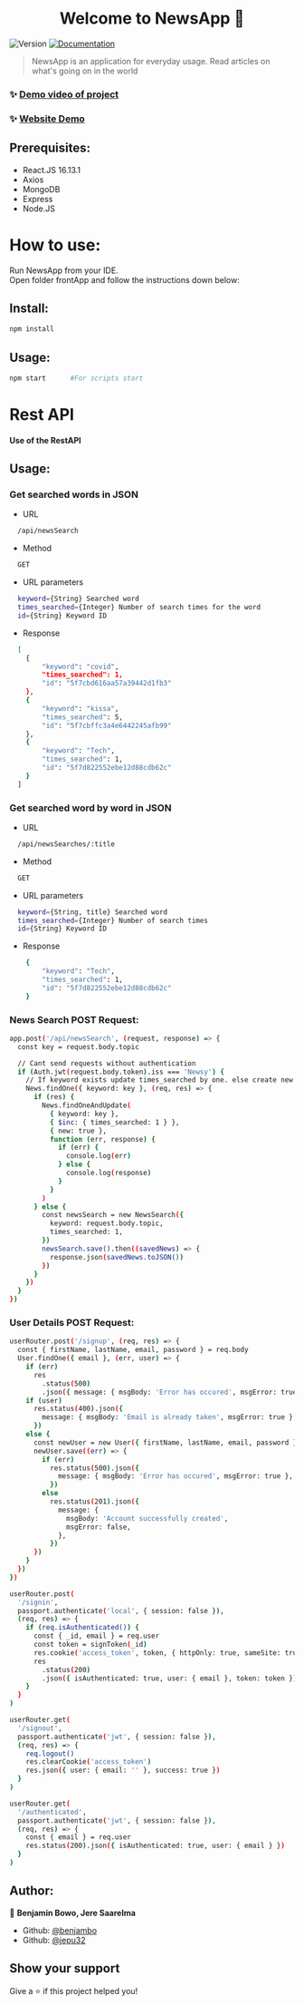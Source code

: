 <h1 align="center">Welcome to NewsApp 👋</h1>
<p>
  <img alt="Version" src="https://img.shields.io/badge/version-0.1.0-blue.svg?cacheSeconds=2592000" />
  <a href="https://github.com/benjambo/NewsApp" target="_blank">
    <img alt="Documentation" src="https://img.shields.io/badge/documentation-yes-brightgreen.svg" />
  </a>
</p>

> NewsApp is an application for everyday usage. Read articles on what's going on in the world

### ✨ [Demo video of project](https://drive.google.com/file/d/1MwZrIF2ykMxbIy1aYI13n1e3GKCRD7Ky/view?usp=sharing)

### ✨ [Website Demo](https://benjambo.github.io/Newsy/#/)

## Prerequisites:

- React.JS 16.13.1
- Axios
- MongoDB
- Express
- Node.JS

# How to use:

Run NewsApp from your IDE. <br />
Open folder frontApp and follow the instructions down below:

## Install:

```sh
npm install
```

## Usage:

```sh
npm start      #For scripts start
```

# Rest API

#### Use of the RestAPI

## Usage:

### Get searched words in JSON

- URL

```sh
  /api/newsSearch
```

- Method

```sh
  GET
```

- URL parameters

```sh
  keyword={String} Searched word
  times_searched={Integer} Number of search times for the word
  id={String} Keyword ID
```

- Response

```sh
  [
    {
        "keyword": "covid",
        "times_searched": 1,
        "id": "5f7cbd616aa57a39442d1fb3"
    },
    {
        "keyword": "kissa",
        "times_searched": 5,
        "id": "5f7cbffc3a4e6442245afb99"
    },
    {
        "keyword": "Tech",
        "times_searched": 1,
        "id": "5f7d822552ebe12d88cdb62c"
    }
  ]
```

### Get searched word by word in JSON

- URL

```sh
  /api/newsSearches/:title
```

- Method

```sh
  GET
```

- URL parameters

```sh
  keyword={String, title} Searched word
  times_searched={Integer} Number of search times
  id={String} Keyword ID
```

- Response

```sh
    {
        "keyword": "Tech",
        "times_searched": 1,
        "id": "5f7d822552ebe12d88cdb62c"
    }
```

### News Search POST Request:

```sh
app.post('/api/newsSearch', (request, response) => {
  const key = request.body.topic

  // Cant send requests without authentication
  if (Auth.jwt(request.body.token).iss === 'Newsy') {
    // If keyword exists update times_searched by one. else create new document
    News.findOne({ keyword: key }, (req, res) => {
      if (res) {
        News.findOneAndUpdate(
          { keyword: key },
          { $inc: { times_searched: 1 } },
          { new: true },
          function (err, response) {
            if (err) {
              console.log(err)
            } else {
              console.log(response)
            }
          }
        )
      } else {
        const newsSearch = new NewsSearch({
          keyword: request.body.topic,
          times_searched: 1,
        })
        newsSearch.save().then((savedNews) => {
          response.json(savedNews.toJSON())
        })
      }
    })
  }
})
```

### User Details POST Request:

```sh
userRouter.post('/signup', (req, res) => {
  const { firstName, lastName, email, password } = req.body
  User.findOne({ email }, (err, user) => {
    if (err)
      res
        .status(500)
        .json({ message: { msgBody: 'Error has occured', msgError: true } })
    if (user)
      res.status(400).json({
        message: { msgBody: 'Email is already taken', msgError: true },
      })
    else {
      const newUser = new User({ firstName, lastName, email, password })
      newUser.save((err) => {
        if (err)
          res.status(500).json({
            message: { msgBody: 'Error has occured', msgError: true },
          })
        else
          res.status(201).json({
            message: {
              msgBody: 'Account successfully created',
              msgError: false,
            },
          })
      })
    }
  })
})

userRouter.post(
  '/signin',
  passport.authenticate('local', { session: false }),
  (req, res) => {
    if (req.isAuthenticated()) {
      const { _id, email } = req.user
      const token = signToken(_id)
      res.cookie('access_token', token, { httpOnly: true, sameSite: true })
      res
        .status(200)
        .json({ isAuthenticated: true, user: { email }, token: token })
    }
  }
)

userRouter.get(
  '/signout',
  passport.authenticate('jwt', { session: false }),
  (req, res) => {
    req.logout()
    res.clearCookie('access_token')
    res.json({ user: { email: '' }, success: true })
  }
)

userRouter.get(
  '/authenticated',
  passport.authenticate('jwt', { session: false }),
  (req, res) => {
    const { email } = req.user
    res.status(200).json({ isAuthenticated: true, user: { email } })
  }
)
```

## Author:

👤 **Benjamin Bowo, Jere Saarelma**

- Github: [@benjambo](https://github.com/benjambo)
- Github: [@jepu32](https://github.com/jepu32)

## Show your support

Give a ⭐️ if this project helped you!
